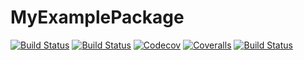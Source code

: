 # MyExamplePackage

[![Build Status](https://travis-ci.com/bkincaid256/MyExamplePackage.jl.svg?branch=master)](https://travis-ci.com/bkincaid256/MyExamplePackage.jl)
[![Build Status](https://ci.appveyor.com/api/projects/status/github/bkincaid256/MyExamplePackage.jl?svg=true)](https://ci.appveyor.com/project/bkincaid256/MyExamplePackage-jl)
[![Codecov](https://codecov.io/gh/bkincaid256/MyExamplePackage.jl/branch/master/graph/badge.svg)](https://codecov.io/gh/bkincaid256/MyExamplePackage.jl)
[![Coveralls](https://coveralls.io/repos/github/bkincaid256/MyExamplePackage.jl/badge.svg?branch=master)](https://coveralls.io/github/bkincaid256/MyExamplePackage.jl?branch=master)
[![Build Status](https://api.cirrus-ci.com/github/bkincaid256/MyExamplePackage.jl.svg)](https://cirrus-ci.com/github/bkincaid256/MyExamplePackage.jl)
